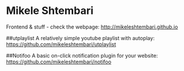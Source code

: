 # Mikele Shtembari
Frontend & stuff - check the webpage: http://mikeleshtembari.github.io

##utplaylist
A relatively simple youtube playlist with autoplay: https://github.com/mikeleshtembari/utplaylist

##Notifoo
A basic on-click notification plugin for your website: https://github.com/mikeleshtembari/notifoo
